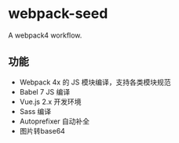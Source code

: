 # webpack-seed

A webpack4 workflow.

## 功能

* Webpack 4x 的 JS 模块编译，支持各类模块规范
* Babel 7 JS 编译
* Vue.js 2.x 开发环境
* Sass 编译
* Autoprefixer 自动补全
* 图片转base64
